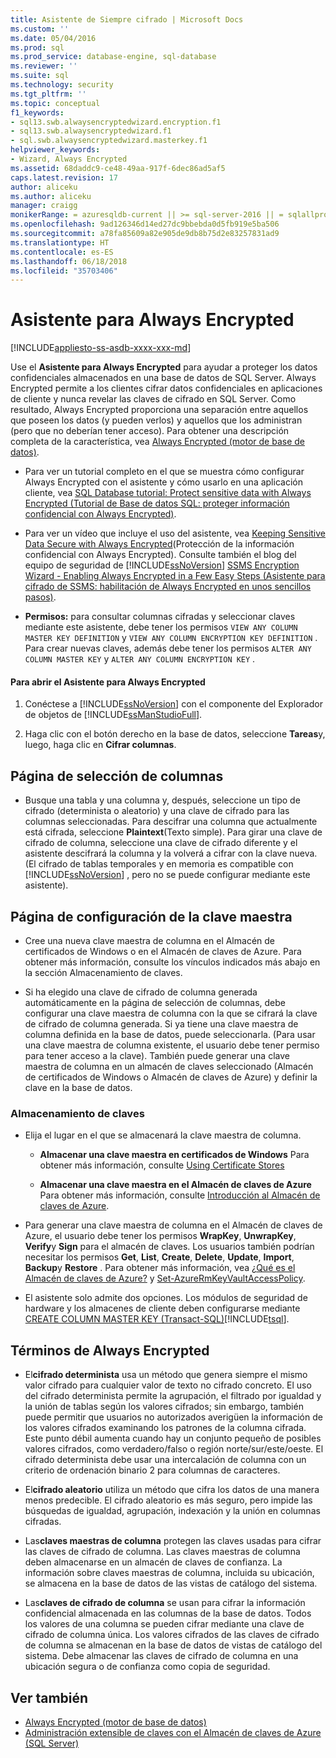 ```yaml
---
title: Asistente de Siempre cifrado | Microsoft Docs
ms.custom: ''
ms.date: 05/04/2016
ms.prod: sql
ms.prod_service: database-engine, sql-database
ms.reviewer: ''
ms.suite: sql
ms.technology: security
ms.tgt_pltfrm: ''
ms.topic: conceptual
f1_keywords:
- sql13.swb.alwaysencryptedwizard.encryption.f1
- sql13.swb.alwaysencryptedwizard.f1
- sql.swb.alwaysencryptedwizard.masterkey.f1
helpviewer_keywords:
- Wizard, Always Encrypted
ms.assetid: 68daddc9-ce48-49aa-917f-6dec86ad5af5
caps.latest.revision: 17
author: aliceku
ms.author: aliceku
manager: craigg
monikerRange: = azuresqldb-current || >= sql-server-2016 || = sqlallproducts-allversions
ms.openlocfilehash: 9ad126346d14ed27dc9bbebda0d5fb919e5ba506
ms.sourcegitcommit: a78fa85609a82e905de9db8b75d2e83257831ad9
ms.translationtype: HT
ms.contentlocale: es-ES
ms.lasthandoff: 06/18/2018
ms.locfileid: "35703406"
---
```

# <a name="always-encrypted-wizard"></a>Asistente para Always Encrypted
[!INCLUDE[appliesto-ss-asdb-xxxx-xxx-md](../../../includes/appliesto-ss-asdb-xxxx-xxx-md.md)]

Use el **Asistente para Always Encrypted** para ayudar a proteger los datos confidenciales almacenados en una base de datos de SQL Server. Always Encrypted permite a los clientes cifrar datos confidenciales en aplicaciones de cliente y nunca revelar las claves de cifrado en SQL Server. Como resultado, Always Encrypted proporciona una separación entre aquellos que poseen los datos (y pueden verlos) y aquellos que los administran (pero que no deberían tener acceso).  Para obtener una descripción completa de la característica, vea [Always Encrypted &#40;motor de base de datos&#41;](../../../relational-databases/security/encryption/always-encrypted-database-engine.md).  
 
 - Para ver un tutorial completo en el que se muestra cómo configurar Always Encrypted con el asistente y cómo usarlo en una aplicación cliente, vea [SQL Database tutorial: Protect sensitive data with Always Encrypted (Tutorial de Base de datos SQL: proteger información confidencial con Always Encrypted)](https://azure.microsoft.com/documentation/articles/sql-database-always-encrypted/).  
 
 - Para ver un vídeo que incluye el uso del asistente, vea [Keeping Sensitive Data Secure with Always Encrypted](https://channel9.msdn.com/events/DataDriven/SQLServer2016/AlwaysEncrypted)(Protección de la información confidencial con Always Encrypted). Consulte también el blog del equipo de seguridad de [!INCLUDE[ssNoVersion](../../../includes/ssnoversion-md.md)] [SSMS Encryption Wizard - Enabling Always Encrypted in a Few Easy Steps (Asistente para cifrado de SSMS: habilitación de Always Encrypted en unos sencillos pasos)](http://blogs.msdn.com/b/sqlsecurity/archive/2015/11/01/ssms-encryption-wizard-enabling-always-encrypted-made-easy.aspx).  
 
 - **Permisos:** para consultar columnas cifradas y seleccionar claves mediante este asistente, debe tener los permisos `VIEW ANY COLUMN MASTER KEY DEFINITION` y `VIEW ANY COLUMN ENCRYPTION KEY DEFINITION` . Para crear nuevas claves, además debe tener los permisos `ALTER ANY COLUMN MASTER KEY` y `ALTER ANY COLUMN ENCRYPTION KEY` .  
 
 #### <a name="to-open-the-always-encrypted-wizard"></a>Para abrir el Asistente para Always Encrypted  
 
 1.  Conéctese a [!INCLUDE[ssNoVersion](../../../includes/ssnoversion-md.md)] con el componente del Explorador de objetos de [!INCLUDE[ssManStudioFull](../../../includes/ssmanstudiofull-md.md)].  
   
 2.  Haga clic con el botón derecho en la base de datos, seleccione **Tareas**y, luego, haga clic en **Cifrar columnas**.  
   
 ## <a name="column-selection-page"></a>Página de selección de columnas  
 - Busque una tabla y una columna y, después, seleccione un tipo de cifrado (determinista o aleatorio) y una clave de cifrado para las columnas seleccionadas. Para descifrar una columna que actualmente está cifrada, seleccione **Plaintext**(Texto simple). Para girar una clave de cifrado de columna, seleccione una clave de cifrado diferente y el asistente descifrará la columna y la volverá a cifrar con la clave nueva. (El cifrado de tablas temporales y en memoria es compatible con [!INCLUDE[ssNoVersion](../../../includes/ssnoversion-md.md)] , pero no se puede configurar mediante este asistente).  
 
## <a name="master-key-configuration-page"></a>Página de configuración de la clave maestra  
 - Cree una nueva clave maestra de columna en el Almacén de certificados de Windows o en el Almacén de claves de Azure. Para obtener más información, consulte los vínculos indicados más abajo en la sección Almacenamiento de claves.  
 
 - Si ha elegido una clave de cifrado de columna generada automáticamente en la página de selección de columnas, debe configurar una clave maestra de columna con la que se cifrará la clave de cifrado de columna generada. Si ya tiene una clave maestra de columna definida en la base de datos, puede seleccionarla. (Para usar una clave maestra de columna existente, el usuario debe tener permiso para tener acceso a la clave). También puede generar una clave maestra de columna en un almacén de claves seleccionado (Almacén de certificados de Windows o Almacén de claves de Azure) y definir la clave en la base de datos.  
 
 ### <a name="key-storage"></a>**Almacenamiento de claves**  
 
 - Elija el lugar en el que se almacenará la clave maestra de columna.  
 
   - **Almacenar una clave maestra en certificados de Windows** Para obtener más información, consulte [Using Certificate Stores](https://msdn.microsoft.com/library/windows/desktop/aa388160.aspx)  
 
   - **Almacenar una clave maestra en el Almacén de claves de Azure** Para obtener más información, consulte [Introducción al Almacén de claves de Azure](https://azure.microsoft.com/documentation/articles/key-vault-get-started/).  
 
 - Para generar una clave maestra de columna en el Almacén de claves de Azure, el usuario debe tener los permisos **WrapKey**, **UnwrapKey**, **Verify**y **Sign** para el almacén de claves. Los usuarios también podrían necesitar los permisos **Get**, **List**, **Create**, **Delete**, **Update**, **Import**, **Backup**y **Restore** . Para obtener más información, vea [¿Qué es el Almacén de claves de Azure?](https://azure.microsoft.com/documentation/articles/key-vault-whatis/) y   [Set-AzureRmKeyVaultAccessPolicy](https://msdn.microsoft.com/library/mt603625.aspx).  
 
 - El asistente solo admite dos opciones. Los módulos de seguridad de hardware y los almacenes de cliente deben configurarse mediante [CREATE COLUMN MASTER KEY &#40;Transact-SQL&#41;](../../../t-sql/statements/create-column-master-key-transact-sql.md)[!INCLUDE[tsql](../../../includes/tsql-md.md)].  
 
 ## <a name="always-encrypted-terms"></a>Términos de Always Encrypted  
 
 - El**cifrado determinista** usa un método que genera siempre el mismo valor cifrado para cualquier valor de texto no cifrado concreto. El uso del cifrado determinista permite la agrupación, el filtrado por igualdad y la unión de tablas según los valores cifrados; sin embargo, también puede permitir que usuarios no autorizados averigüen la información de los valores cifrados examinando los patrones de la columna cifrada. Este punto débil aumenta cuando hay un conjunto pequeño de posibles valores cifrados, como verdadero/falso o región norte/sur/este/oeste. El cifrado determinista debe usar una intercalación de columna con un criterio de ordenación binario 2 para columnas de caracteres.  
 
 - El**cifrado aleatorio** utiliza un método que cifra los datos de una manera menos predecible. El cifrado aleatorio es más seguro, pero impide las búsquedas de igualdad, agrupación, indexación y la unión en columnas cifradas.  

 - Las**claves maestras de columna** protegen las claves usadas para cifrar las claves de cifrado de columna. Las claves maestras de columna deben almacenarse en un almacén de claves de confianza. La información sobre claves maestras de columna, incluida su ubicación, se almacena en la base de datos de las vistas de catálogo del sistema.  

 - Las**claves de cifrado de columna** se usan para cifrar la información confidencial almacenada en las columnas de la base de datos. Todos los valores de una columna se pueden cifrar mediante una clave de cifrado de columna única. Los valores cifrados de las claves de cifrado de columna se almacenan en la base de datos de vistas de catálogo del sistema. Debe almacenar las claves de cifrado de columna en una ubicación segura o de confianza como copia de seguridad.  

 ## <a name="see-also"></a>Ver también  
 - [Always Encrypted &#40;motor de base de datos&#41;](../../../relational-databases/security/encryption/always-encrypted-database-engine.md)   
 - [Administración extensible de claves con el Almacén de claves de Azure &#40;SQL Server&#41;](../../../relational-databases/security/encryption/extensible-key-management-using-azure-key-vault-sql-server.md)  
